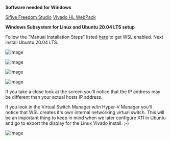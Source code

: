 __Software needed for Windows__

[Sifive Freedom Studio](https://www.sifive.com/boards)
[Vivado HL WebPack](https://www.xilinx.com/member/forms/download/xef.html?filename=Xilinx_Unified_2021.1_0610_2318_Win64.exe)

__Windows Subsystem for Linux and Ubuntu 20.04 LTS setup__

Follow the "Manual Installation Steps" listed [here](https://docs.microsoft.com/en-us/windows/wsl/install-win10) to get WSL enabled.
Next install Ubuntu 20.04 LTS.

![image](https://user-images.githubusercontent.com/8312541/132419142-06126be2-6136-42b6-95b9-35481e2224c8.png)

![image](https://user-images.githubusercontent.com/8312541/132419192-3ea90f13-8488-4f3d-8c20-457a072dea25.png)

![image](https://user-images.githubusercontent.com/8312541/132419235-d373bba2-bf01-499d-82ba-f54e795c713f.png)

![image](https://user-images.githubusercontent.com/8312541/132419262-55bc7a7a-d92e-43dc-b368-06cd46f98eae.png)

If you take a close look at the screen you'll notice that the IP address may be different than your actual hosts IP address.

If you look in the Virtual Switch Manager w/in Hyper-V Manager you'll notice that WSL creates it's own internal networking virtual switch.  This will be an important thing to keep in mind when we later configure X11 in Ubuntu and go to export the display for the Linux Vivado install.  ;-)

![image](https://user-images.githubusercontent.com/8312541/132419796-b2ac726b-4e83-46dd-b65f-1ac28b3a53b8.png)





